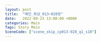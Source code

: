 ```yaml
---
layout: post
title:  "메인_회상_013~028장"
date:   2022-09-23 13:00:00 +0000
categories: Main
Tags: Story Main
SceneCode: ["scene_skip_cp013-028_q1_s10"]
---
```

